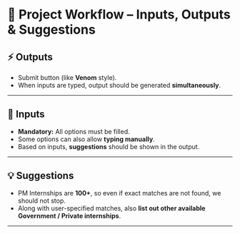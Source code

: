 # 🎯 Project Workflow – Inputs, Outputs & Suggestions

## ⚡ Outputs
- Submit button (like **Venom** style).
- When inputs are typed, output should be generated **simultaneously**.

---

## 📝 Inputs
- **Mandatory:** All options must be filled.  
- Some options can also allow **typing manually**.  
- Based on inputs, **suggestions** should be shown in the output.  

---

## 💡 Suggestions
- PM Internships are **100+**, so even if exact matches are not found, we should not stop.  
- Along with user-specified matches, also **list out other available Government / Private internships**.  

---
